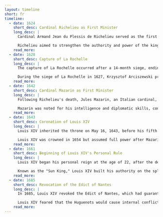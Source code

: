 ```yaml
---
layout: timeline
short: fr
timeline:
  - date: 1624
    short_desc: Cardinal Richelieu as First Minister
    long_desc: |
      Cardinal Armand Jean du Plessis de Richelieu served as the first minister of King Louis XIII (1624-1642), significantly shaping French and European history in the 17th century. He was one of the most powerful people of the 17th century, influencing both domestic and foreign policy.

      Richelieu aimed to strengthen the authority and power of the king and defend the state against internal and external enemies. He wasn't a religious fanatic but saw the Huguenots as a dangerous political element destabilizing the country.
    read_more:
  - date: 1628
    short_desc: Capture of La Rochelle
    long_desc: |
      The capture of La Rochelle occurred after a 14-month siege, ending on October 28, 1628. Cardinal Richelieu's army besieged La Rochelle, a Huguenot stronghold, with English support failing to break the French blockade.

      During the siege of La Rochelle in 1627, Krzysztof Arciszewski proposed cutting off the city's sea supply with a dam, contributing to its fall. The city's surrender marked a significant victory for Louis XIII and Cardinal Richelieu against the Huguenots.
    read_more:
  - date: 1642
    short_desc: Cardinal Mazarin as First Minister
    long_desc: |
      Following Richelieu's death, Jules Mazarin, an Italian cardinal, served as the first minister (1642-1661). Mazarin had been brought to France by Richelieu and had been a member of the Royal Council of Louis XIII.

      Mazarin was noted for his intelligence and diplomatic skills, continuing Richelieu's work of building French absolutism.
    read_more:
  - date: 1643
    short_desc: Coronation of Louis XIV
    long_desc: |
      Louis XIV inherited the throne on May 16, 1643, before his fifth birthday. His mother, Anne of Austria, with Cardinal Jules Mazarin, ruled for him in his early years.

      Louis XIV was crowned in 1654 but assumed full power after Mazarin's death in 1661.
    read_more:
  - date: 1661
    short_desc: Beginning of Louis XIV's Personal Rule
    long_desc: |
      Louis XIV began his personal reign at the age of 22, after the death of Mazarin in 1661. In his first year, he enacted 14 edicts, initiating broad reforms in law, finance, and the military.

      Known as the "Sun King," Louis XIV built his authority on the splendor and wealth of his court, famously declaring "The State is me". He ruled until 1715.
    read_more:
  - date: 1685
    short_desc: Revocation of the Edict of Nantes
    long_desc: |
      In 1685, Louis XIV revoked the Edict of Nantes, which had guaranteed religious freedom to the Huguenots. This act forbade Protestant services and destroyed their temples, leading many Huguenots to convert or emigrate.

      Louis XIV feared that the Huguenots would cause internal conflict and weaken France. The emigration of Huguenots led to a significant decline in the population and destabilized the economy.
    read_more:
---
```

